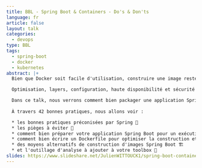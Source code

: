 ```yaml
---
title: BBL - Spring Boot & Containers - Do's & Don'ts
language: fr
article: false
layout: talk
categories: 
  - devops
type: BBL
tags: 
  - spring-boot
  - docker
  - kubernetes
abstract: |+
  Bien que Docker soit facile d'utilisation, construire une image reste un exercice compliqué.

  Optimisation, layers, configuration, haute disponibilité et sécurité nécessitent de s'abstraire des Dockerfile basiques qu'on peut trouver sur internet.

  Dans ce talk, nous verrons comment bien packager une application Spring Boot dans une image Docker/OCI.
  
  À travers 42 bonnes pratiques, nous allons voir :

  * les bonnes pratiques préconisées par Spring 🍃
  * les pièges à éviter 👿
  * comment bien préparer votre application Spring Boot pour un exécution dans un container 📦
  * comment bien écrire un Dockerfile pour optimiser la construction et l'image finale 📝
  * des moyens alternatifs de construction d'images Spring Boot 🏗
  * et l'outillage d'analyse à ajouter à votre toolbox 🔧
slides: https://www.slideshare.net/JulienWITTOUCK1/spring-boot-containers-dos-donts
---
```

